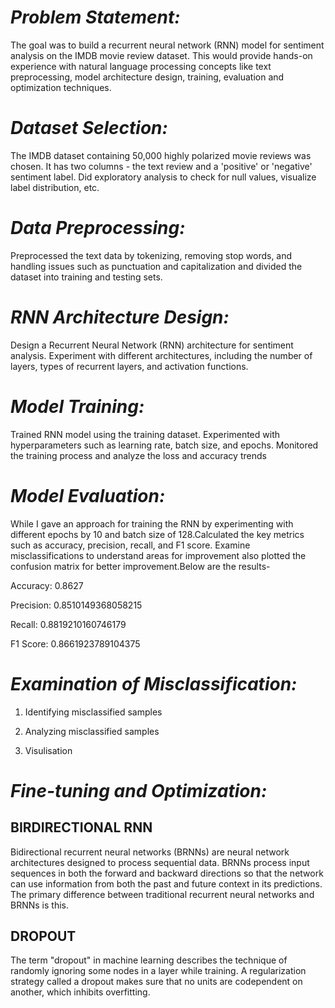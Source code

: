 # *Problem Statement:* 

The goal was to build a recurrent neural network (RNN) model for sentiment analysis on the IMDB movie review dataset. This would provide hands-on experience with natural language processing concepts like text preprocessing, model architecture design, training, evaluation and optimization techniques.

# *Dataset Selection:*

The IMDB dataset containing 50,000 highly polarized movie reviews was chosen. It has two columns - the text review and a 'positive' or 'negative' sentiment label. Did exploratory analysis to check for null values, visualize label distribution, etc.

# *Data Preprocessing:*

Preprocessed the text data by tokenizing, removing stop words, and handling issues such as punctuation and capitalization and divided the dataset into training and testing sets. 

# *RNN Architecture Design:*

Design a Recurrent Neural Network (RNN) architecture for sentiment analysis. Experiment with different architectures, including the number of layers, types of recurrent layers, and activation functions.


# *Model Training:*

Trained  RNN model using the training dataset. Experimented with hyperparameters such as learning rate, batch size, and epochs. Monitored the training process and analyze the loss and accuracy trends

# *Model Evaluation:*

While I gave an approach for training the RNN by experimenting with different epochs by 10 and batch size of 128.Calculated the key metrics such as accuracy, precision, recall, and F1 score. Examine misclassifications to understand areas for improvement also plotted the confusion matrix for better improvement.Below are the results-

Accuracy: 0.8627

Precision: 0.8510149368058215

Recall: 0.8819210160746179

F1 Score: 0.8661923789104375

# *Examination of Misclassification:*

1.	Identifying misclassified samples

2.	Analyzing misclassified samples

3.  Visulisation

# *Fine-tuning and Optimization:*

## BIRDIRECTIONAL RNN

Bidirectional recurrent neural networks (BRNNs) are neural network architectures designed to process sequential data. BRNNs process input sequences in both the forward and backward directions so that the network can use information from both the past and future context in its predictions. The primary difference between traditional recurrent neural networks and BRNNs is this.

## DROPOUT

The term "dropout" in machine learning describes the technique of randomly ignoring some nodes in a layer while training. A regularization strategy called a dropout makes sure that no units are codependent on another, which inhibits overfitting.




